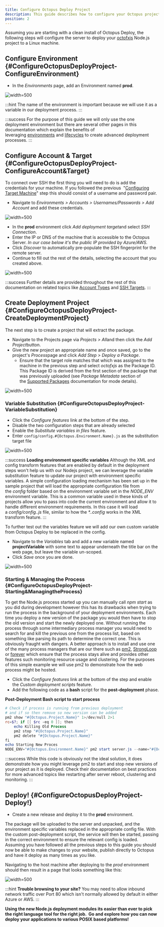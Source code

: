 ```yaml
---
title: Configure Octopus Deploy Project
description: This guide describes how to configure your Octopus project to deploy a NodeJS application to a Linux deployment target.
position: 2
---
```


Assuming you are starting with a clean install of Octopus Deploy, the following steps will configure the server to deploy your [octofxjs](/docs/guides/node-on-nix-deployments/create-&-push-node.js-project.md) Node.js project to a Linux machine.

## Configure Environment {#ConfigureOctopusDeployProject-ConfigureEnvironment}

- In the *Environments* page, add an Environment named **prod**.

![](/docs/images/3049555/3964983.png "width=500")

:::hint
The name of the environment is important because we will use it as a variable in our deployment process.
:::

:::success
For the purpose of this guide we will only use the one deployment environment but there are several other pages in this documentation which explain the benefits of leveraging [environments](/docs/key-concepts/environments/index.md) and [lifecycles](/docs/key-concepts/lifecycles.md) to create advanced deployment processes.
:::

## Configure Account & Target {#ConfigureOctopusDeployProject-ConfigureAccount&amp;Target}

To connect over SSH the first thing you will need to do is add the credentials for your machine. If you followed the previous  "[Configuring Target Machine](/docs/guides/node-on-nix-deployments/configuring-target-machine.md)" step this should consist of a username and password pair.

- Navigate to *Environments > Accounts > Usernames/Passwords > Add Account* and add these credentials.

![](/docs/images/3049555/3278584.png "width=500")

- In the **prod** environment click *Add deployment target*and select *SSH Connection*.
- Enter the IP or DNS of the machine that is accessible to the Octopus Server. *In our case below it's the public IP provided by Azure/AWS.*
- Click *Discover* to automatically pre-populate the SSH fingerprint for the remote server.
- Continue to fill out the rest of the details, selecting the account that you created above.

![](/docs/images/3049555/3278592.png "width=500")

:::success
Further details are provided throughout the rest of this documentation on related topics like [Account Types](/docs/key-concepts/environments/accounts/index.md) and [SSH Targets](/docs/deployment-targets/ssh-targets/index.md).
:::

## Create Deployment Project {#ConfigureOctopusDeployProject-CreateDeploymentProject}

The next step is to create a project that will extract the package.

- Navigate to the Projects page via *Projects > All*and then click the *Add Project*button.
- Give the new project an appropriate name and once saved, go to the project's *Process*page and click *Add Step > Deploy a Package*.
    * Ensure that the target role matches that which was assigned to the machine in the previous step and select *octofxjs* as the Package ID. This Package ID is derived from the first section of the package that was previously uploaded (see *Package Metadata* section of the [Supported Packages](/docs/packaging-applications/supported-packages.md) documentation for mode details).

![](/docs/images/3049555/3278590.png "width=500")

### Variable Substitution {#ConfigureOctopusDeployProject-VariableSubstitution}

- Click the *Configure features* link at the bottom of the step.
- Disable the two configuration steps that are already selected
- Enable the *Substitute variables in files* feature.
- Enter `config/config.#{Octopus.Environment.Name}.js` as the substitution target file

![](/docs/images/3049555/3278589.png "width=500")

:::success
**Loading environment specific variables**
Although the XML and config transform features that are enabled by default in the deployment steps won't help us with our Nodejs project, we can leverage the variable substitution feature to update our project with environment specific variables. A simple configuration loading mechanism has been set up in the sample project that will load the appropriate configuration file from the *config* folder based on the environment variable set in the *NODE\_ENV* environment variable. This is a common variable used in these kinds of projects allow you to pass into code the current environment and allow it to handle different environment requirements. In this case it will load a *config/config.<EnvironmentName>.js* file, similar to how the *\*.<EnvironmentName>.config* works in the XML transform feature.
:::

To further test out the variables feature we will add our own custom variable from Octopus Deploy to be replaced in the config.

- Navigate to the *Variables* tab and add a new variable named **projectVariable** with some text to appear underneath the title bar on the web page, but leave the variable un-scoped.
- Click *Save* once you are done.

![](/docs/images/3049555/3964935.png "width=500")

### Starting & Managing the Process {#ConfigureOctopusDeployProject-Starting&amp;ManagingtheProcess}

To get the Node.js process started up you can manually call *npm start* as you did during development however this has its drawbacks when trying to run the process in the background of your deployment environments. Each time you deploy a new version of the package you would then have to stop the old version and start the newly deployed one. Without running the process through some intermediary process manager you would need to search for and kill the previous one from the process list, based on something like parsing its path to determine the correct one. This is obviously fraught with dangers. A better approach is to install and use one of the many process managers that are our there such as [pm2](http://pm2.keymetrics.io/), [StrongLoop](http://strong-pm.io/) or [forever](https://github.com/foreverjs/forever) which ensure that the process stays alive and provides other features such monitoring resource usage and clustering. For the purposes of this simple example we will use pm2 to demonstrate how the web process might be hosted.

- Click the *Configure features* link at the bottom of the step and enable the *Custom deployment scripts* feature.
- Add the following code as a **bash** script for the **post-deployment** phase.

**Post-Deployment Bash script to start process**

```powershell
# Check if process is running from previous deployment 
# and if so then remove so new version can be added
pm2 show "#{Octopus.Project.Name}" 1>/dev/null 2>1
rc=$?; if [[ $rc -eq 0 ]]; then 
    echo Killing Old Process
    pm2 stop "#{Octopus.Project.Name}"
    pm2 delete "#{Octopus.Project.Name}"
fi
echo Starting New Proces
NODE_ENV="#{Octopus.Environment.Name}" pm2 start server.js --name="#{Octopus.Project.Name}"
```

:::success
While this code is obviously not the ideal solution, it does demonstrate how you might leverage pm2 to start and stop new versions of your project as it is deployed. Check their documentation on best practices for more advanced topics like restarting after server reboot, clustering and monitoring.
:::

## Deploy! {#ConfigureOctopusDeployProject-Deploy!}

- Create a new release and deploy it to the **prod** environment.

The package will be uploaded to the server and unpacked, and the environment specific variables replaced in the appropriate config file. With the custom post-deployment script, the service will then be started, passing in the correct environment to ensure the relevant config is loaded. Assuming you have followed all the previous steps to this guide you should now be able to make changes to your website, publish directly to Octopus and have it deploy as many times as you like.

Navigating to the host machine after deploying to the *prod* environment should then result in a page that looks something like this:

![](/docs/images/3049555/3278591.png "width=500")

:::hint
**Trouble browsing to your site?**
You may need to allow inbound network traffic over Port 80 which isn't normally allowed by default in either Azure or AWS.
:::

**Using the new Node.js deployment modules its easier than ever to pick the right language tool for the right job.  Go and explore how you can now deploy your applications to various POSIX based platforms!**
